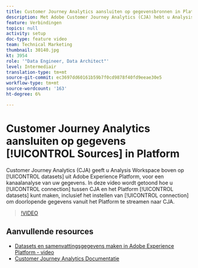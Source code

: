 ```yaml
---
title: Customer Journey Analytics aansluiten op gegevensbronnen in Platform
description: Met Adobe Customer Journey Analytics (CJA) hebt u Analysis Workspace boven op gegevenssets uit Adobe Experience Platform, zodat u uw gegevens via verschillende kanalen kunt analyseren. In deze video wordt uitgelegd hoe u verbinding kunt maken tussen CJA en de gegevenssets van het Platform, inclusief het instellen van de verbinding om doorlopende gegevens vanuit het Platform te streamen naar CJA.
feature: Verbindingen
topics: null
activity: setup
doc-type: feature video
team: Technical Marketing
thumbnail: 30140.jpg
kt: 3954
role: '"Data Engineer, Data Architect"'
level: Intermediair
translation-type: tm+mt
source-git-commit: ec3697dd60161b59b7f0cd9878f40fd9eeae30e5
workflow-type: tm+mt
source-wordcount: '163'
ht-degree: 6%

---
```



# Customer Journey Analytics aansluiten op gegevens [!UICONTROL Sources] in Platform

Customer Journey Analytics (CJA) geeft u Analysis Workspace boven op [!UICONTROL datasets] uit Adobe Experience Platform, voor een kanaalanalyse van uw gegevens. In deze video wordt getoond hoe u [!UICONTROL connection] tussen CJA en het Platform [!UICONTROL datasets] kunt maken, inclusief het instellen van [!UICONTROL connection] om doorlopende gegevens vanuit het Platform te streamen naar CJA.

>[!VIDEO](https://video.tv.adobe.com/v/30140/?quality=12&enable10seconds=on&speedcontrol=on)

## Aanvullende resources

* [Datasets en samenvattingsgegevens maken in Adobe Experience Platform - video](https://docs.adobe.com/content/help/en/platform-learn/tutorials/data-ingestion/create-datasets-and-ingest-data.html)
* [Customer Journey Analytics Documentatie](https://docs.adobe.com/content/help/en/analytics-platform/using/cja-landing.html)
